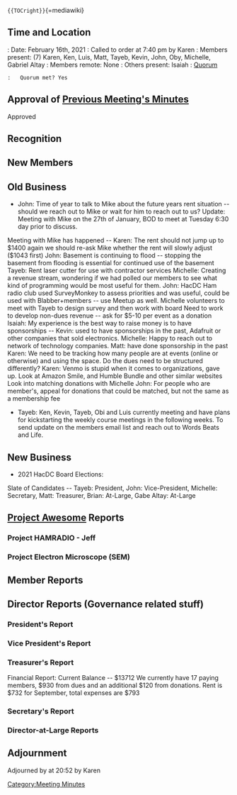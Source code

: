 `{{TOCright}}`{=mediawiki}

## Time and Location

:   Date: February 16th, 2021
:   Called to order at 7:40 pm by Karen
:   Members present: (7) Karen, Ken, Luis, Matt, Tayeb, Kevin, John,
    Oby, Michelle, Gabriel Altay
:   Members remote: None
:   Others present: Isaiah
:   [Quorum](Quorum)

    :   Quorum met? Yes

## Approval of [Previous Meeting's Minutes](Regular_Member_Meeting_2020_12_08)

Approved

## Recognition

## New Members

## Old Business

-   John: Time of year to talk to Mike about the future years rent
    situation -- should we reach out to Mike or wait for him to reach
    out to us? Update: Meeting with Mike on the 27th of January, BOD to
    meet at Tuesday 6:30 day prior to discuss.

Meeting with Mike has happened -- Karen: The rent should not jump up to
\$1400 again we should re-ask Mike whether the rent will slowly adjust
(\$1043 first) John: Basement is continuing to flood -- stopping the
basement from flooding is essential for continued use of the basement
Tayeb: Rent laser cutter for use with contractor services Michelle:
Creating a revenue stream, wondering if we had polled our members to see
what kind of programming would be most useful for them. John: HacDC Ham
radio club used SurveyMonkey to assess priorities and was useful, could
be used with Blabber+members -- use Meetup as well. Michelle volunteers
to meet with Tayeb to design survey and then work with board Need to
work to develop non-dues revenue -- ask for \$5-10 per event as a
donation Isaiah: My experience is the best way to raise money is to have
sponsorships -- Kevin: used to have sponsorships in the past, Adafruit
or other companies that sold electronics. Michelle: Happy to reach out
to network of technology companies. Matt: have done sponsorship in the
past Karen: We need to be tracking how many people are at events (online
or otherwise) and using the space. Do the dues need to be structured
differently? Karen: Venmo is stupid when it comes to organizations, gave
up. Look at Amazon Smile, and Humble Bundle and other similar websites
Look into matching donations with Michelle John: For people who are
member's, appeal for donations that could be matched, but not the same
as a membership fee

-   Tayeb: Ken, Kevin, Tayeb, Obi and Luis currently meeting and have
    plans for kickstarting the weekly course meetings in the following
    weeks. To send update on the members email list and reach out to
    Words Beats and Life.

## New Business

-   2021 HacDC Board Elections:

Slate of Candidates -- Tayeb: President, John: Vice-President, Michelle:
Secretary, Matt: Treasurer, Brian: At-Large, Gabe Altay: At-Large

## [Project Awesome](:Category:Project_Awesome) Reports

### Project HAMRADIO - Jeff

### Project Electron Microscope (SEM)

## Member Reports

## Director Reports (Governance related stuff)

### President's Report

### Vice President's Report

### Treasurer's Report

Financial Report: Current Balance -- \$13712 We currently have 17 paying
members, \$930 from dues and an additional \$120 from donations. Rent is
\$732 for September, total expenses are \$793

### Secretary's Report

### Director-at-Large Reports

## Adjournment

Adjourned by at 20:52 by Karen

[Category:Meeting Minutes](Category:Meeting_Minutes)
